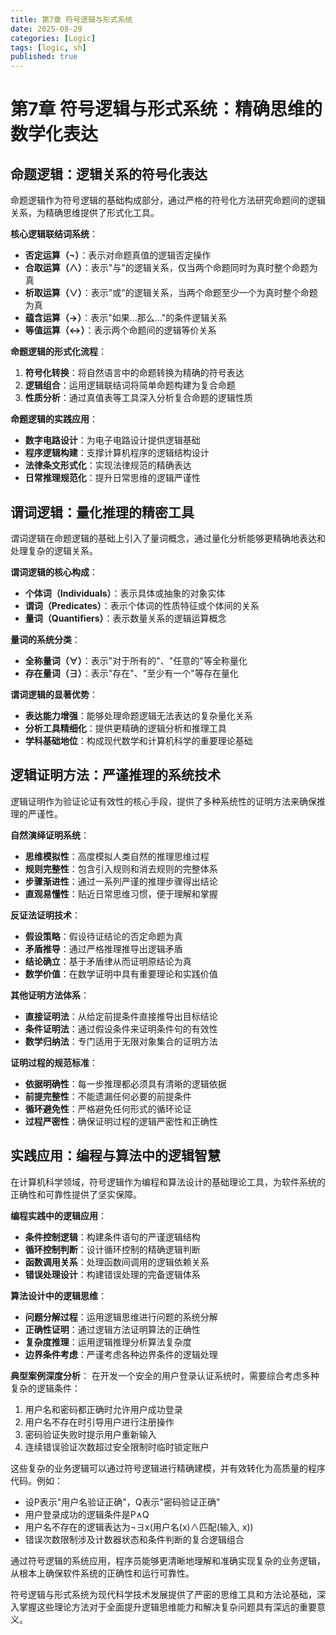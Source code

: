```yaml
---
title: 第7章 符号逻辑与形式系统
date: 2025-08-29
categories: [Logic]
tags: [logic, sh]
published: true
---
```


# 第7章 符号逻辑与形式系统：精确思维的数学化表达

## 命题逻辑：逻辑关系的符号化表达

命题逻辑作为符号逻辑的基础构成部分，通过严格的符号化方法研究命题间的逻辑关系，为精确思维提供了形式化工具。

**核心逻辑联结词系统**：
- **否定运算（¬）**：表示对命题真值的逻辑否定操作
- **合取运算（∧）**：表示"与"的逻辑关系，仅当两个命题同时为真时整个命题为真
- **析取运算（∨）**：表示"或"的逻辑关系，当两个命题至少一个为真时整个命题为真
- **蕴含运算（→）**：表示"如果...那么..."的条件逻辑关系
- **等值运算（↔）**：表示两个命题间的逻辑等价关系

**命题逻辑的形式化流程**：
1. **符号化转换**：将自然语言中的命题转换为精确的符号表达
2. **逻辑组合**：运用逻辑联结词将简单命题构建为复合命题
3. **性质分析**：通过真值表等工具深入分析复合命题的逻辑性质

**命题逻辑的实践应用**：
- **数字电路设计**：为电子电路设计提供逻辑基础
- **程序逻辑构建**：支撑计算机程序的逻辑结构设计
- **法律条文形式化**：实现法律规范的精确表达
- **日常推理规范化**：提升日常思维的逻辑严谨性

## 谓词逻辑：量化推理的精密工具

谓词逻辑在命题逻辑的基础上引入了量词概念，通过量化分析能够更精确地表达和处理复杂的逻辑关系。

**谓词逻辑的核心构成**：
- **个体词（Individuals）**：表示具体或抽象的对象实体
- **谓词（Predicates）**：表示个体词的性质特征或个体间的关系
- **量词（Quantifiers）**：表示数量关系的逻辑运算概念

**量词的系统分类**：
- **全称量词（∀）**：表示"对于所有的"、"任意的"等全称量化
- **存在量词（∃）**：表示"存在"、"至少有一个"等存在量化

**谓词逻辑的显著优势**：
- **表达能力增强**：能够处理命题逻辑无法表达的复杂量化关系
- **分析工具精细化**：提供更精确的逻辑分析和推理工具
- **学科基础地位**：构成现代数学和计算机科学的重要理论基础

## 逻辑证明方法：严谨推理的系统技术

逻辑证明作为验证论证有效性的核心手段，提供了多种系统性的证明方法来确保推理的严谨性。

**自然演绎证明系统**：
- **思维模拟性**：高度模拟人类自然的推理思维过程
- **规则完整性**：包含引入规则和消去规则的完整体系
- **步骤渐进性**：通过一系列严谨的推理步骤得出结论
- **直观易懂性**：贴近日常思维习惯，便于理解和掌握

**反证法证明技术**：
- **假设策略**：假设待证结论的否定命题为真
- **矛盾推导**：通过严格推理推导出逻辑矛盾
- **结论确立**：基于矛盾律从而证明原结论为真
- **数学价值**：在数学证明中具有重要理论和实践价值

**其他证明方法体系**：
- **直接证明法**：从给定前提条件直接推导出目标结论
- **条件证明法**：通过假设条件来证明条件句的有效性
- **数学归纳法**：专门适用于无限对象集合的证明方法

**证明过程的规范标准**：
- **依据明确性**：每一步推理都必须具有清晰的逻辑依据
- **前提完整性**：不能遗漏任何必要的前提条件
- **循环避免性**：严格避免任何形式的循环论证
- **过程严密性**：确保证明过程的逻辑严密性和正确性

## 实践应用：编程与算法中的逻辑智慧

在计算机科学领域，符号逻辑作为编程和算法设计的基础理论工具，为软件系统的正确性和可靠性提供了坚实保障。

**编程实践中的逻辑应用**：
- **条件控制逻辑**：构建条件语句的严谨逻辑结构
- **循环控制判断**：设计循环控制的精确逻辑判断
- **函数调用关系**：处理函数间调用的逻辑依赖关系
- **错误处理设计**：构建错误处理的完备逻辑体系

**算法设计中的逻辑思维**：
- **问题分解过程**：运用逻辑思维进行问题的系统分解
- **正确性证明**：通过逻辑方法证明算法的正确性
- **复杂度推理**：运用逻辑推理分析算法复杂度
- **边界条件考虑**：严谨考虑各种边界条件的逻辑处理

**典型案例深度分析**：
在开发一个安全的用户登录认证系统时，需要综合考虑多种复杂的逻辑条件：
1. 用户名和密码都正确时允许用户成功登录
2. 用户名不存在时引导用户进行注册操作
3. 密码验证失败时提示用户重新输入
4. 连续错误验证次数超过安全限制时临时锁定账户

这些复杂的业务逻辑可以通过符号逻辑进行精确建模，并有效转化为高质量的程序代码。例如：
- 设P表示"用户名验证正确"，Q表示"密码验证正确"
- 用户登录成功的逻辑条件是P∧Q
- 用户名不存在的逻辑表达为¬∃x(用户名(x)∧匹配(输入, x))
- 错误次数限制涉及计数器状态和条件判断的复合逻辑组合

通过符号逻辑的系统应用，程序员能够更清晰地理解和准确实现复杂的业务逻辑，从根本上确保软件系统的正确性和运行可靠性。

符号逻辑与形式系统为现代科学技术发展提供了严密的思维工具和方法论基础，深入掌握这些理论方法对于全面提升逻辑思维能力和解决复杂问题具有深远的重要意义。